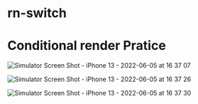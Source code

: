 # rn-switch
# Conditional render Pratice
![Simulator Screen Shot - iPhone 13 - 2022-06-05 at 16 37 07](https://user-images.githubusercontent.com/27458911/172075300-4c8ceff4-eebd-4a7b-bd51-aab88e264a4c.png)

![Simulator Screen Shot - iPhone 13 - 2022-06-05 at 16 37 26](https://user-images.githubusercontent.com/27458911/172075345-f9a57a40-9ecc-4914-855e-dd46a0d36d4b.png)

![Simulator Screen Shot - iPhone 13 - 2022-06-05 at 16 37 30](https://user-images.githubusercontent.com/27458911/172075383-0eb0e450-534f-402c-8f55-341ed9fb314b.png)
